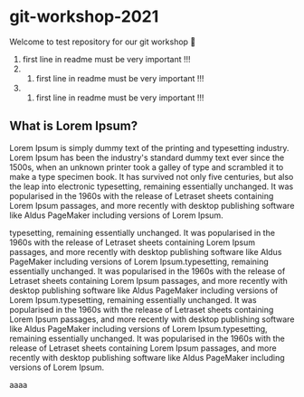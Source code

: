 # git-workshop-2021

Welcome to test repository for our git workshop :rocket:

1. first line in readme must be very important !!!
2. 1. first line in readme must be very important !!!
3. 1. first line in readme must be very important !!!

## What is Lorem Ipsum?
Lorem Ipsum is simply dummy text of the printing and typesetting industry. Lorem Ipsum has been the industry's standard dummy text ever since the 1500s, when an
unknown printer took a galley of type and scrambled it to make a type specimen book. It has survived not only five centuries, but also the leap into electronic
typesetting, remaining essentially unchanged. It was popularised in the 1960s with the release of Letraset sheets containing Lorem Ipsum passages, and more recently
with desktop publishing software like Aldus PageMaker including versions of Lorem Ipsum.

typesetting, remaining essentially unchanged. It was popularised in the 1960s with the release of Letraset sheets containing Lorem Ipsum passages, and more recently
with desktop publishing software like Aldus PageMaker including versions of Lorem Ipsum.typesetting, remaining essentially unchanged. It was popularised in the 1960s with the release of Letraset sheets containing Lorem Ipsum passages, and more recently
with desktop publishing software like Aldus PageMaker including versions of Lorem Ipsum.typesetting, remaining essentially unchanged. It was popularised in the 1960s with the release of Letraset sheets containing Lorem Ipsum passages, and more recently
with desktop publishing software like Aldus PageMaker including versions of Lorem Ipsum.typesetting, remaining essentially unchanged. It was popularised in the 1960s with the release of Letraset sheets containing Lorem Ipsum passages, and more recently
with desktop publishing software like Aldus PageMaker including versions of Lorem Ipsum.


aaaa
